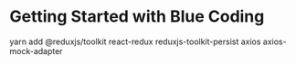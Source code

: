# Getting Started with Blue Coding

yarn add @reduxjs/toolkit react-redux reduxjs-toolkit-persist axios axios-mock-adapter

